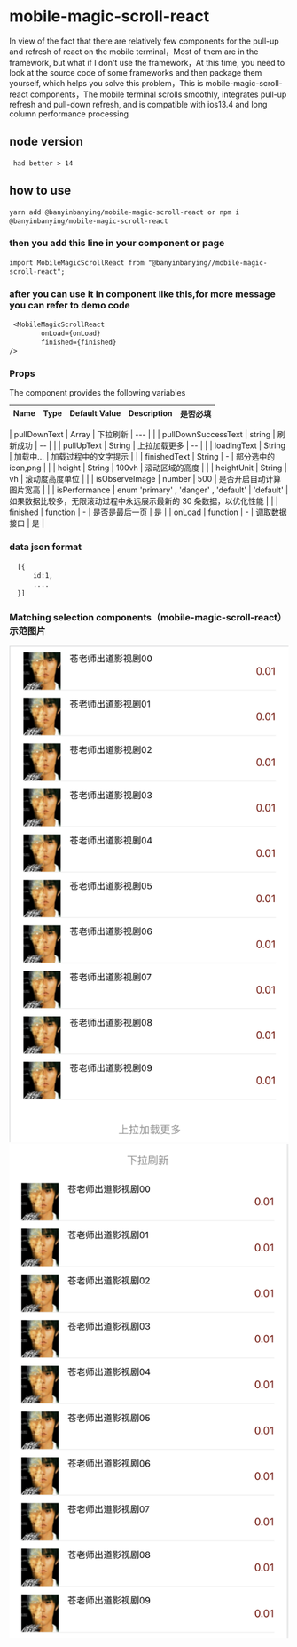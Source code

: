 # mobile-magic-scroll-react

In view of the fact that there are relatively few components for the pull-up and refresh of react on the mobile terminal，Most of them are in the framework, but what if I don't use the framework，At this time, you need to look at the source code of some frameworks and then package them yourself, which helps you solve this problem，This is mobile-magic-scroll-react components，The mobile terminal scrolls smoothly, integrates pull-up refresh and pull-down refresh, and is compatible with ios13.4 and long column performance processing

## node version

```
 had better > 14

```

## how to use

```
yarn add @banyinbanying/mobile-magic-scroll-react or npm i @banyinbanying/mobile-magic-scroll-react

```

### then you add this line in your component or page

```
import MobileMagicScrollReact from "@banyinbanying//mobile-magic-scroll-react";

```

### after you can use it in component like this,for more message you can refer to demo code

```
 <MobileMagicScrollReact
        onLoad={onLoad}
        finished={finished}
/>

```

### Props

The component provides the following variables

| Name | Type | Default Value | Description | 是否必填 |
| ---- | ---- | ------------- | ----------- | -------- |

| pullDownText | Array | 下拉刷新 | --- | |
| pullDownSuccessText | string | 刷新成功 | -- | |
| pullUpText | String | 上拉加载更多 | -- | |
| loadingText | String | 加载中... | 加载过程中的文字提示 | |
| finishedText | String | - | 部分选中的 icon,png | |
| height | String | 100vh | 滚动区域的高度 | |
| heightUnit | String | vh | 滚动度高度单位 | |
| isObserveImage | number | 500 | 是否开启自动计算图片宽高 | |
| isPerformance | enum 'primary' , 'danger' , 'default' | 'default' | 如果数据比较多，无限滚动过程中永远展示最新的 30 条数据，以优化性能 | |
| finished | function | - | 是否是最后一页 | 是 |
| onLoad | function | - | 调取数据接口 | 是 |

### data json format

```
  [{
      id:1,
      ....
  }]

```

### Matching selection components（mobile-magic-scroll-react）示范图片

![image](https://github.com/zhaochengxian/mobile-magic-scroll-react/blob/main/example/assets/demo1.png)
![image](https://github.com/zhaochengxian/mobile-magic-scroll-react/blob/main/example/assets/demo2.png)
